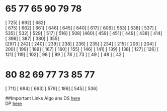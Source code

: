 # 65 77 65 90 79 78  

[ 725]
[ 692] 
[ 682]  
[ 675]
[ 662]
[ 661]
[ 646] 
[ 645] 
[ 640]
[ 617] 
[ 606]
[ 553]
[ 538]
[ 537] 
[ 535] 
[ 532] 
[ 529] 
[ 517] 
[ 516] 
[ 508] 
[460] 
[ 459] 
[ 451] 
[ 449] 
[ 438] 
[ 414] 
[ 396] 
[ 387] 
[ 380] 
[ 355]  
[297] 
[ 242] 
[ 240] 
[ 239] 
[ 238] 
[ 236] 
[ 235] 
[ 234] 
[ 215] 
[ 206] 
[ 204] 
[ 200] 
[ 199] 
[ 189] 
[ 167] 
[ 160] 
[ 155] 
[ 146] 
[ 141] 
[ 139] 
[ 138] 
[ 127] 
[ 126] 
[ 121] 
[ 119] 
[ 102] 
[ 98 ] 
[ 89 ] 
[ 78 ] 
[ 73 ] 
[ 49 ] 
[ 48 ] 
[ 42 ] 




# 80 82 69 77 73 85 77 
[ 711] 
[ 694] 
[ 663] 
[ 579] 
[ 186] 
[ 545] 
[ 536] 


##Important Links
Algo ans DS [here](https://leetcode.com/discuss/general-discussion/494279/comprehensive-data-structure-and-algorithm-study-guide)  
DP [here](https://leetcode.com/discuss/general-discussion/458695/dynamic-programming-patterns)

